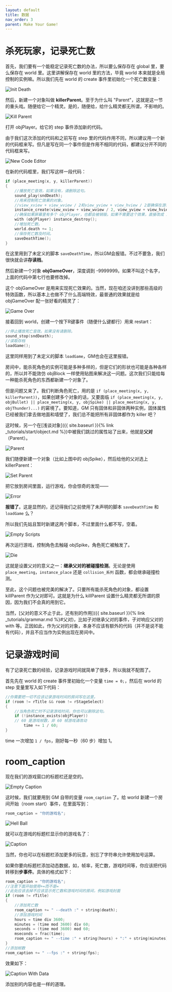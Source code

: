 ```yaml
---
layout: default
title: 数据
nav_order: 3
parent: Make Your Game!
---
```


# 杀死玩家，记录死亡数

首先，我们要有一个能稳定记录死亡数的办法，所以要么保存存在 global 里，要么保存在 world 里。这里讲解保存在 world 里的方法，毕竟 world 本来就是全局控制的实例嘛。所以我们先在 world 的 create 事件里初始化一个死亡数变量：

![Init Death](/assets/images/make_your_game/init_death.png)

然后，新建一个对象叫做 **killerParent**。至于为什么叫 "Parent"，这就是这一节的重头戏。随便给它一个精灵。是的，随便给，给什么精灵都无所谓，不影响的。

![Kill Parent](/assets/images/make_your_game/kill_parent.png)

打开 objPlayer。给它的 step 事件添加新的代码。

由于我们这次添加的代码和之前写在 step 里的代码作用不同，所以建议用一个新的代码框来写。但凡是写在同一个事件但是作用不相同的代码，都建议分开不同的代码框来写。

![New Code Editor](/assets/images/make_your_game/new_code_editor.png)

在新的代码框里，我们写这样一段代码：

```c
if (place_meeting(x, y, killerParent))
{
    //播放死亡音效，如果没有，请删除这句。
    sound_play(sndDeath);
    //用来控制死亡效果的对象。
    //view_xview + view_wview / 2和view_yview + view_hview / 2是确保在游戏窗口的正中间创建对象，如果不需要可以改成别的坐标。
    instance_create(view_xview + view_wview / 2, view_yview + view_hview / 2, objGameOver);
    //确保如果屏幕里有多个 objPlayer，也都会被销毁。如果不需要这个效果，直接改成 instance_destroy(); 即可。
    with (objPlayer) instance_destroy();
    //增加死亡数。
    world.death += 1;
    //保存死亡数及时间。
    saveDeathTime();
}
```

在这里用到了未定义的脚本 `saveDeathTime`，所以GM会报错。不过不要急，我们很快就会讲**存读档**。

然后新建一个对象 **objGameOver**，深度调到 -9999999。如果不叫这个名字，上面的代码中第七行也要修改掉。

这个 objGameOver 是用来实现死亡效果的。当然，现在咱还没讲到那些高级的特效函数，所以基本上也做不了什么高端特效，最普通的效果就是给 objGameOver 配一张好看的精灵了：

![Game Over](/assets/images/make_your_game/game_over.png)

接着回到 world，创建一个按下R键事件（随便什么键都行）用来 restart：

```c
//停止播放死亡音效。如果没有请删除。
sound_stop(sndDeath);
//读取存档
loadGame();
```

这里同样用到了未定义的脚本 `loadGame`，GM也会在这里报错。

房间中，能杀死角色的实例可能是多种多样的，但是它们的形状也可能是各种各样的，所以并不能效仿 objBlock 一样使用贴图来解决这一问题。这次我们只能给每一种能杀死角色的东西都新建一个对象了。

但是问题又来了。我们判断角色死亡，用的是 `if (place_meeting(x, y, killerParent))`，如果创建多个对象的话，又要面临 `if (place_meeting(x, y, objBullet) || place_meeting(x, y, objSpike) || place_meeting(x, y, objThunder)...)` 的窘境了。要知道，GM 只有固体和非固体两种实例，固体属性已经被我们拿去做地面和墙壁了，我们总不能把所有非固体都作为 killer 吧？

这时候，另一个在[浅谈对象]({{ site.baseurl }}{% link _tutorials/start/object.md %})中被我们跳过的属性站了出来，他就是**父对**（Parent）。

![Parent](/assets/images/make_your_game/parent.png)

我们随便新建一个对象（比如上图中的 objSpike），然后给他的父对选上 killerParent：

![Set Parent](/assets/images/make_your_game/set_parent.png)

把它放到房间里面，运行游戏，你会惊奇的发现——

![Error](/assets/images/make_your_game/error.png)

**报错了**。这是显然的，还记得我们之前使用了未声明的脚本 `saveDeathTime` 和 `loadGame` 么？

所以我们先姑且暂时新建这两个脚本，不过里面什么都不写，空着。

![Empty Scripts](/assets/images/make_your_game/empty_scripts.png)

再次运行游戏，控制角色去触碰 objSpike，角色死亡被触发了。

![Die](/assets/images/make_your_game/die.png)

这就是设置父对的意义之一：**继承父对的被碰撞检测**。无论是使用 `place_meeting`，`instance_place` 还是 `collision_系列` 函数，都会继承碰撞检测。

至此，这个问题也被完美的解决了。只要所有能杀死角色的对象，都设置 killParent 作为父对即可。这就是为什么 killParent 设置什么精灵都无所谓的原因，因为我们不会真的用到它。

当然，[父对的意义不止于此，还有别的作用]({{ site.baseurl }}{% link _tutorials/grammar.md %}#父对)，比如子对继承父对的事件，子对响应父对的 with 等。正因如此，作为父对的对象，本身不应该有额外的代码（并不是说不能有代码），并且不应当作为实例出现在房间中。

# 记录游戏时间

有了记录死亡数的经验，记录游戏时间就简单了很多，所以我就不配图了。

首先先在 world 的 create 事件里初始化一个变量 `time = 0;`，然后在 world 的 step 变量里写入如下代码：

```c
//你需要把一切不应该记录游戏时间的房间写在这里。
if (room != rTitle && room != rStageSelect)
{
    //当角色死亡时不记录游戏时间，你也可以删除这句。
    if (!instance_exists(objPlayer))
    // 60 是游戏帧数，非 60 帧游戏请改动
        time += 1 / 60;
}
```

time 一次增加 `1 / fps`，刚好每一秒（60 步）增加 1。

# room_caption

现在我们的游戏窗口的标题栏还是空的。

![Empty Caption](/assets/images/make_your_game/empty_caption.png)

这时候，我们就要用到 GM 自带的变量 `room_caption` 了。给 world 新建一个房间开始（room start）事件，在里面写到：

```c
room_caption = "你的游戏名";
```

![Hell Ball](/assets/images/make_your_game/hell_ball.png)

就可以在游戏的标题栏显示你的游戏名了：

![Caption](/assets/images/make_your_game/caption.png)


当然，你也可以在标题栏添加更多的玩意，别忘了字符串允许使用加号运算。

如果你要向标题栏添加动态数据，如，帧率，死亡数，游戏时间等，你应该把代码转移到**步事件**。具体的格式如下：

```c
room_caption = "你的游戏名";
//注意下面开始使用+=而不是=
//此处应该去掉不应该显示死亡数和游戏时间的房间，例如游戏封面
if (room != rTitle)
{
    //添加死亡数
    room_caption += " --death :" + string(death);
    //添加游戏时间
    hours = time div 3600;
    minutes = (time mod 3600) div 60;
    seconds = (time mod 3600) mod 60;
    mseconds = frac(time);
    room_caption += " --time :" + string(hours) + ":" + string(minutes) + ":" + string(seconds) + "." + string(mseconds);
}
//添加帧数
room_caption += " --fps :" + string(fps);
```

效果如下：

![Caption With Data](/assets/images/make_your_game/caption_with_data.png)

添加别的内容也是一样的道理。
